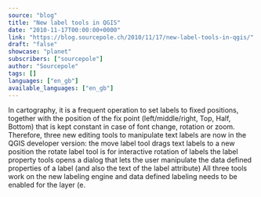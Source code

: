 ```yaml
---
source: "blog"
title: "New label tools in QGIS"
date: "2010-11-17T00:00:00+0000"
link: "https://blog.sourcepole.ch/2010/11/17/new-label-tools-in-qgis/"
draft: "false"
showcase: "planet"
subscribers: ["sourcepole"]
author: "Sourcepole"
tags: []
languages: ["en_gb"]
available_languages: ["en_gb"]
---
```


In cartography, it is a frequent operation to set labels to fixed positions, together with the position of the fix point (left/middle/right, Top, Half, Bottom) that is kept constant in case of font change, rotation or zoom. Therefore, three new editing tools to manipulate text labels are now in the QGIS developer version:
the move label tool drags text labels to a new position the rotate label tool is for interactive rotation of labels the label property tools opens a dialog that lets the user manipulate the data defined properties of a label (and also the text of the label attribute) All three tools work on the new labeling engine and data defined labeling needs to be enabled for the layer (e.
